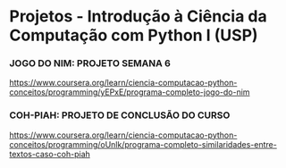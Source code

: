 # Projetos - Introdução à Ciência da Computação com Python I (USP)
 
### JOGO DO NIM: PROJETO SEMANA 6
https://www.coursera.org/learn/ciencia-computacao-python-conceitos/programming/yEPxE/programa-completo-jogo-do-nim

### COH-PIAH: PROJETO DE CONCLUSÃO DO CURSO
https://www.coursera.org/learn/ciencia-computacao-python-conceitos/programming/oUnlk/programa-completo-similaridades-entre-textos-caso-coh-piah
